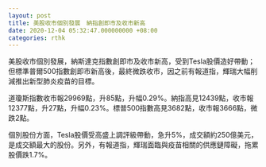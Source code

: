 ```yaml
---
layout: post
title: 美股收市個別發展　納指創即市及收市新高
date: 2020-12-04 05:32:47.000000000 +08:00
categories: rthk
---
```


美股收市個別發展，納斯達克指數創即市及收市新高，受到Tesla股價造好帶動；但標準普爾500指數創即市新高後，最終微跌收市，因之前有報道指，輝瑞大幅削減推出新型肺炎疫苗的目標。

道瓊斯指數收市報29969點，升85點，升幅0.29%。納指高見12439點，收市報12377點，升27點，升幅0.23%。標普500指數高見3682點，收市報3666點，微跌2點。

個別股份方面，Tesla股價受高盛上調評級帶動，急升5%，成交額約250億美元，是成交額最大的股份。另外，有報道指，輝瑞面臨與疫苗相關的供應鏈障礙，拖累股價跌1.7%。
